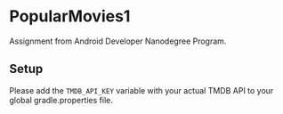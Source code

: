 # PopularMovies1

Assignment from Android Developer Nanodegree Program.

## Setup

Please add the `TMDB_API_KEY` variable with your actual TMDB API to your global gradle.properties file.
